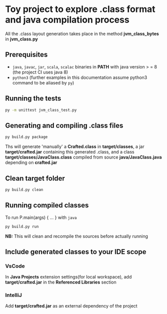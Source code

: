 # Toy project to explore .class format and java compilation process

All the .class layout generation takes place in the method **jvm_class_bytes** in **jvm_class.py**

## Prerequisites
+ `java`, `javac`, `jar`, `scala`, `scalac` binaries in **PATH** with java version > = 8 (the project CI uses java 8)
+ `python3` (further examples in this documentation assume python3 command to be aliased by `py`)

## Running the tests

```bash
py -m unittest jvm_class_test.py
```

## Generating and compiling .class files

```bash
py build.py package
```

Ths will generate 'manually' a **Crafted.class** in **target/classes**, a jar **target/crafted.jar** containing this generated .class, and a class **target/classes/JavaClass.class** compiled from source **java/JavaClass.java** depending on **crafted.jar**

## Clean target folder

```bash
py build.py clean
```

## Running compiled classes

To run P.main(args) { ... } with `java`

```bash
py build.py run
```

**NB:** This will clean and recompile the sources before actually running
## Include generated classes to your IDE scope

### VsCode

In **Java Projects** extension settings(for local workspace), add **target/crafted.jar** in the **Referenced Libraries** section

### IntelliJ

Add **target/crafted.jar** as an external dependency of the project
